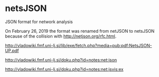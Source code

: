 # netsJSON
JSON format for network analysis

On February 26, 2019 the format was renamed from netJSON to netsJSON because of the collision with http://netjson.org/rfc.html.

http://vladowiki.fmf.uni-lj.si/lib/exe/fetch.php?media=pub:pdf:NetsJSON-UP.pdf

http://vladowiki.fmf.uni-lj.si/doku.php?id=notes:net:json

http://vladowiki.fmf.uni-lj.si/doku.php?id=notes:net:jsvis:ex
